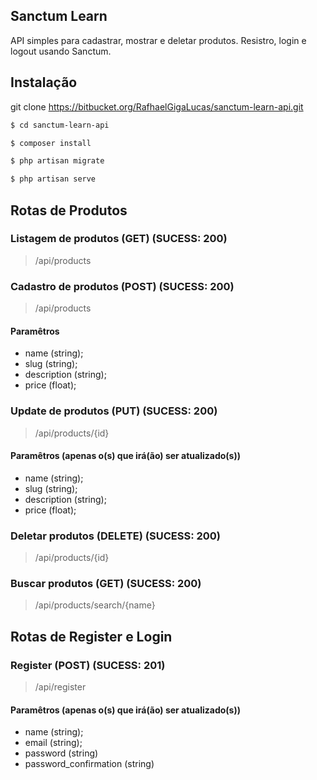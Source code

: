 
## Sanctum Learn

API simples para cadastrar, mostrar e deletar produtos. 
Resistro, login e logout usando Sanctum.

## Instalação

git clone https://bitbucket.org/RafhaelGigaLucas/sanctum-learn-api.git

```bash
$ cd sanctum-learn-api
```
```bash
$ composer install
```
```bash
$ php artisan migrate
```
```bash
$ php artisan serve
```

## Rotas de Produtos

### Listagem de produtos (GET) (SUCESS: 200)
>/api/products

### Cadastro de produtos (POST) (SUCESS: 200)
>/api/products

#### Paramêtros
* name (string);
* slug (string);
* description (string);
* price (float);

### Update de produtos (PUT) (SUCESS: 200)
>/api/products/{id}

#### Paramêtros (apenas o(s) que irá(ão) ser atualizado(s))

* name (string);
* slug (string);
* description (string);
* price (float);

### Deletar produtos (DELETE) (SUCESS: 200)
> /api/products/{id}

### Buscar produtos (GET) (SUCESS: 200)
> /api/products/search/{name}




## Rotas de Register e Login

### Register (POST) (SUCESS: 201)
>/api/register

#### Paramêtros (apenas o(s) que irá(ão) ser atualizado(s))

* name (string);
* email (string);
* password (string)
* password_confirmation (string)
